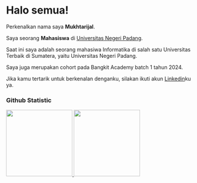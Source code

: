 # Halo semua! 

Perkenalkan nama saya **Mukhtarijal**.<br>

Saya seorang **Mahasiswa** di [Universitas Negeri Padang](https://unp.ac.id/).<br>

Saat ini saya adalah seorang mahasiwa Informatika di salah satu Universitas Terbaik di Sumatera, yaitu Universitas Negeri Padang.<br>

Saya juga merupakan cohort pada Bangkit Academy batch 1 tahun 2024.<br>

Jika kamu tertarik untuk berkenalan denganku, silakan ikuti akun [Linkedin](https://www.linkedin.com/in/mukhtarijal/)ku ya.

### Github Statistic
<p align="left">
<a href="https://github.com/penuliscode">
  <img height="180em" src="https://github-readme-stats-eight-theta.vercel.app/api?username=penuliscode&show_icons=true&theme=algolia&include_all_commits=true&count_private=true"/>
  <img height="180em" src="https://github-readme-stats-eight-theta.vercel.app/api/top-langs/?username=penuliscode&layout=compact&layout=compact&theme=algolia"/>
</a>
</p>

